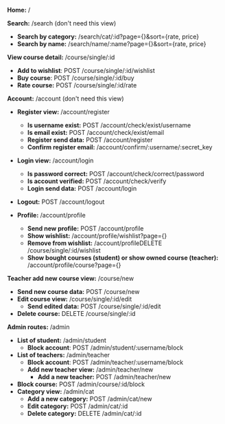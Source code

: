 **Home:** /

**Search:** /search (don't need this view)
* **Search by category:** /search/cat/:id?page={}&sort={rate, price}
* **Search by name:** /search/name/:name?page={}&sort={rate, price}

**View course detail:** /course/single/:id

* **Add to wishlist**: POST /course/single/:id/wishlist
* **Buy course**: POST /course/single/:id/buy
* **Rate course:** POST /course/single/:id/rate

**Account:** /account (don't need this view)
* **Register view:** /account/register
  * **Is username exist:** POST /account/check/exist/username
  * **Is email exist:** POST /account/check/exist/email
  * **Register send data:** POST /account/register
  * **Confirm register email:** /account/confirm/:username/:secret_key
* **Login view:** /account/login
  * **Is password correct:** POST /account/check/correct/password
  * **Is account verified:** POST /account/check/verify
  * **Login send data:** POST /account/login
* **Logout:** POST /account/logout 

* **Profile:** /account/profile
  * **Send new profile:** POST /account/profile
  * **Show wishlist:** /account/profile/wishlist?page={}
  * **Remove from wishlist:** /account/profileDELETE /course/single/:id/wishlist
  * **Show bought courses (student) or show owned course (teacher):** /account/profile/course?page={}

**Teacher add new course view:** /course/new
* **Send new course data:** POST /course/new
* **Edit course view:** /course/single/:id/edit
  * **Send edited data:** POST /course/single/:id/edit
* **Delete course:** DELETE /course/single/:id

**Admin routes:** /admin
* **List of student:** /admin/student
  * **Block account**: POST /admin/student/:username/block
* **List of teachers:** /admin/teacher
  * **Block account**: POST /admin/teacher/:username/block
  * **Add new teacher view:** /admin/teacher/new
    * **Add a new teacher:** POST /admin/teacher/new
* **Block course:** POST /admin/course/:id/block
* **Category view:** /admin/cat
  * **Add a new category:** POST /admin/cat/new
  * **Edit category:** POST /admin/cat/:id
  * **Delete category:** DELETE /admin/cat/:id